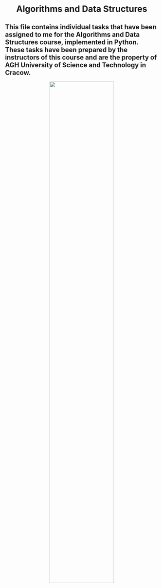 <h1 align="center"> Algorithms and Data Structures </h1>

## This file contains individual tasks that have been assigned to me for the Algorithms and Data Structures course, implemented in Python. These tasks have been prepared by the instructors of this course and are the property of AGH University of Science and Technology in Cracow.

<p align="center">
  <img src="https://miro.medium.com/v2/resize:fit:1358/1*4ZcW5tSdizlbtDQyVpRTuA.jpeg" width="65%" style="max-width: 480px;" frameBorder="0" class="giphy-embed" allowFullScreen></img>
</p>
